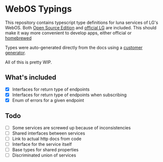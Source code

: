 # WebOS Typings

This repository contains typescript type definitions for luna services of LG's WebOS.
Both [Open Source Edition](https://www.webosose.org/docs/reference/ls2-api/ls2-api-index/) and [official LG](https://webostv.developer.lge.com/api/webos-service-api/intro-lunaservice/) are included. This should make it way more convenient to develop apps, either official or [homebrewed](https://github.com/webosbrew/webos-homebrew-channel)

Types were auto-generated directly from the docs using a [customer generator](https://github.com/Superd22/webos-typings-generator).

All of this is pretty WIP.

## What's included

- [x] Interfaces for return type of endpoints
- [x] Interfaces for return type of endpoints when subscribing
- [x] Enum of errors for a given endpoint

## Todo

- [ ] Some services are screwed up because of inconsistencies
- [ ] Shared interfaces between services
- [ ] Link to actual http docs from code
- [ ] Interface for the service itself
- [ ] Base types for shared properties
- [ ] Discriminated union of services
